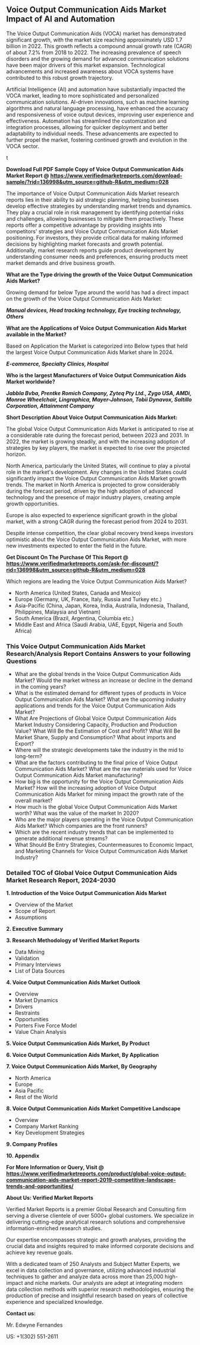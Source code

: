 <h2>Voice Output Communication Aids Market Impact of AI and Automation</h2><p>The Voice Output Communication Aids (VOCA) market has demonstrated significant growth, with the market size reaching approximately USD 1.7 billion in 2022. This growth reflects a compound annual growth rate (CAGR) of about 7.2% from 2018 to 2022. The increasing prevalence of speech disorders and the growing demand for advanced communication solutions have been major drivers of this market expansion. Technological advancements and increased awareness about VOCA systems have contributed to this robust growth trajectory.</p><p>Artificial Intelligence (AI) and automation have substantially impacted the VOCA market, leading to more sophisticated and personalized communication solutions. AI-driven innovations, such as machine learning algorithms and natural language processing, have enhanced the accuracy and responsiveness of voice output devices, improving user experience and effectiveness. Automation has streamlined the customization and integration processes, allowing for quicker deployment and better adaptability to individual needs. These advancements are expected to further propel the market, fostering continued growth and evolution in the VOCA sector.</p>t</p><p id="" class=""><strong>Download Full PDF Sample Copy of Voice Output Communication Aids Market Report @ <a href="https://www.verifiedmarketreports.com/download-sample/?rid=136998&utm_source=github-R&utm_medium=028" target="_blank">https://www.verifiedmarketreports.com/download-sample/?rid=136998&utm_source=github-R&utm_medium=028</a></strong></p><p>The importance of&nbsp;Voice Output Communication Aids Market research reports lies in their ability to aid strategic planning, helping businesses develop effective strategies by understanding market trends and dynamics. They play a crucial role in risk management by identifying potential risks and challenges, allowing businesses to mitigate them proactively. These reports offer a competitive advantage by providing insights into competitors' strategies and Voice Output Communication Aids Market positioning. For investors, they provide critical data for making informed decisions by highlighting market forecasts and growth potential. Additionally, market research reports guide product development by understanding consumer needs and preferences, ensuring products meet market demands and drive business growth.</p><p><strong>What are the&nbsp;Type driving the growth of the Voice Output Communication Aids Market?</strong></p><p id="" class="">Growing demand for below Type around the world has had a direct impact on the growth of the Voice Output Communication Aids Market:</p><em><strong>Manual devices, Head tracking technology, Eye tracking technology, Others</strong></em></p><strong>What are the&nbsp;Applications&nbsp;of Voice Output Communication Aids Market available in the Market?</strong></p><p id="" class="">Based on Application the Market is categorized into Below types that held the largest Voice Output Communication Aids Market share In 2024.</p><em><strong>E-commerce, Specialty Clinics, Hospital</strong></em></p><strong>Who is the largest Manufacturers of Voice Output Communication Aids Market worldwide?</strong></p><p><em><strong>Jabbla Bvba, Prentke Romich Company, Zyteq Pty Ltd., Zygo USA, AMDi, Monroe Wheelchair, Lingraphica, Mayer-Johnson, Tobii Dynavox, Saltillo Corporation, Attainment Company</strong></em></p><p id="" class=""><strong>Short Description About Voice Output Communication Aids Market:</strong></p><p>The global Voice Output Communication Aids Market is anticipated to rise at a considerable rate during the forecast period, between 2023 and 2031. In 2022, the market is growing steadily, and with the increasing adoption of strategies by key players, the market is expected to rise over the projected horizon.</p><p>North America, particularly the United States, will continue to play a pivotal role in the market's development. Any changes in the United States could significantly impact the Voice Output Communication Aids Market growth trends. The market in North America is projected to grow considerably during the forecast period, driven by the high adoption of advanced technology and the presence of major industry players, creating ample growth opportunities.</p><p>Europe is also expected to experience significant growth in the global market, with a strong CAGR during the forecast period from 2024 to 2031.</p><p>Despite intense competition, the clear global recovery trend keeps investors optimistic about the Voice Output Communication Aids Market, with more new investments expected to enter the field in the future.</p><p id="" class=""><strong>Get Discount On The Purchase Of This Report @ <a href="https://www.verifiedmarketreports.com/ask-for-discount/?rid=136998&utm_source=github-R&utm_medium=028" target="_blank">https://www.verifiedmarketreports.com/ask-for-discount/?rid=136998&utm_source=github-R&utm_medium=028</a></strong></p>Which regions are leading the Voice Output Communication Aids Market?</p><ul><li>North America (United States, Canada and Mexico)</li><li>Europe (Germany, UK, France, Italy, Russia and Turkey etc.)</li><li>Asia-Pacific (China, Japan, Korea, India, Australia, Indonesia, Thailand, Philippines, Malaysia and Vietnam)</li><li>South America (Brazil, Argentina, Columbia etc.)</li><li>Middle East and Africa (Saudi Arabia, UAE, Egypt, Nigeria and South Africa)</li></ul><h3 id="" class="">This Voice Output Communication Aids Market Research/Analysis Report Contains Answers to your following Questions</h3><ul><li>What are the global trends in the Voice Output Communication Aids Market? Would the market witness an increase or decline in the demand in the coming years?</li><li>What is the estimated demand for different types of products in Voice Output Communication Aids Market? What are the upcoming industry applications and trends for the Voice Output Communication Aids Market?</li><li>What Are Projections of Global Voice Output Communication Aids Market Industry Considering Capacity, Production and Production Value? What Will Be the Estimation of Cost and Profit? What Will Be Market Share, Supply and Consumption? What about imports and Export?</li><li>Where will the strategic developments take the industry in the mid to long-term?</li><li>What are the factors contributing to the final price of Voice Output Communication Aids Market? What are the raw materials used for Voice Output Communication Aids Market manufacturing?</li><li>How big is the opportunity for the Voice Output Communication Aids Market? How will the increasing adoption of Voice Output Communication Aids Market for mining impact the growth rate of the overall market?</li><li>How much is the global Voice Output Communication Aids Market worth? What was the value of the market In 2020?</li><li>Who are the major players operating in the Voice Output Communication Aids Market? Which companies are the front runners?</li><li>Which are the recent industry trends that can be implemented to generate additional revenue streams?</li><li>What Should Be Entry Strategies, Countermeasures to Economic Impact, and Marketing Channels for Voice Output Communication Aids Market Industry?</li></ul><h3 id="" class="">Detailed TOC of Global Voice Output Communication Aids Market Research Report, 2024-2030</h3><p id="" class=""><strong>1. Introduction of the Voice Output Communication Aids Market</strong></p><ul><li>Overview of the Market</li><li>Scope of Report</li><li>Assumptions</li></ul><p id="" class=""><strong>2. Executive Summary</strong></p><p id="" class=""><strong>3. Research Methodology of Verified Market Reports</strong></p><ul><li>Data Mining</li><li>Validation</li><li>Primary Interviews</li><li>List of Data Sources</li></ul><p id="" class=""><strong>4. Voice Output Communication Aids Market Outlook</strong></p><ul><li>Overview</li><li>Market Dynamics</li><li>Drivers</li><li>Restraints</li><li>Opportunities</li><li>Porters Five Force Model</li><li>Value Chain Analysis</li></ul><p id="" class=""><strong>5. Voice Output Communication Aids Market, By Product</strong></p><p id="" class=""><strong>6. Voice Output Communication Aids Market, By Application</strong></p><p id="" class=""><strong>7. Voice Output Communication Aids Market, By Geography</strong></p><ul><li>North America</li><li>Europe</li><li>Asia Pacific</li><li>Rest of the World</li></ul><p id="" class=""><strong>8. Voice Output Communication Aids Market Competitive Landscape</strong></p><ul><li>Overview</li><li>Company Market Ranking</li><li>Key Development Strategies</li></ul><p id="" class=""><strong>9. Company Profiles</strong></p><p id="" class=""><strong>10. Appendix</strong></p><p id="" class=""><strong>For More Information or Query, Visit @ <a href="https://www.verifiedmarketreports.com/product/global-voice-output-communication-aids-market-report-2019-competitive-landscape-trends-and-opportunities/" target="_blank">https://www.verifiedmarketreports.com/product/global-voice-output-communication-aids-market-report-2019-competitive-landscape-trends-and-opportunities/</a></strong></p><p id="" class=""><strong>About Us: Verified Market Reports</strong></p><p id="" class="">Verified Market Reports is a premier Global Research and Consulting firm serving a diverse clientele of over 5000+ global customers. We specialize in delivering cutting-edge analytical research solutions and comprehensive information-enriched research studies.</p><p id="" class="">Our expertise encompasses strategic and growth analyses, providing the crucial data and insights required to make informed corporate decisions and achieve key revenue goals.</p><p id="" class="">With a dedicated team of 250 Analysts and Subject Matter Experts, we excel in data collection and governance, utilizing advanced industrial techniques to gather and analyze data across more than 25,000 high-impact and niche markets. Our analysts are adept at integrating modern data collection methods with superior research methodologies, ensuring the production of precise and insightful research based on years of collective experience and specialized knowledge.</p><p id="" class=""><strong>Contact us:</strong></p><p id="" class="">Mr. Edwyne Fernandes</p><p id="" class="">US: +1(302) 551-2611</p>